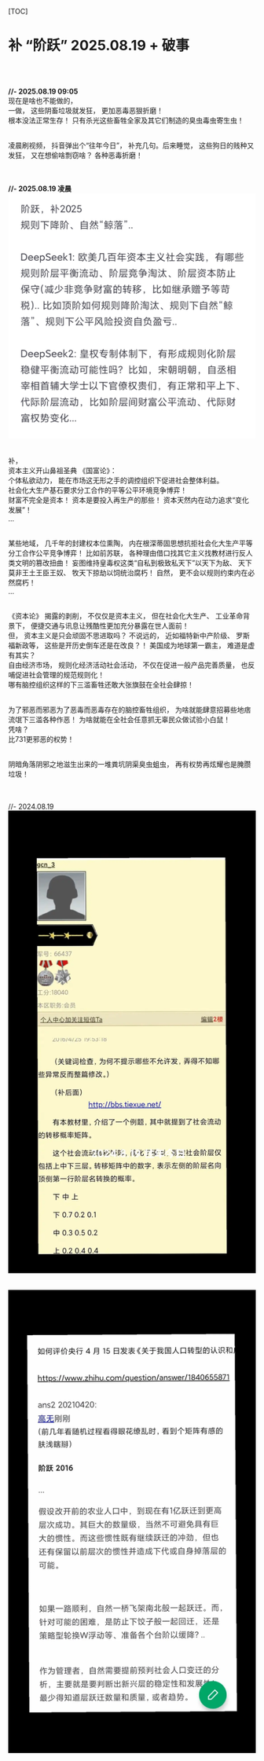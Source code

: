 [TOC]  

# 补 “阶跃” 2025.08.19 + 破事
<br> 
<br> 


**//- 2025.08.19 09:05** <br> 
现在是啥也不能做的，  <br> 
一做， 这些阴畜垃圾就发狂， 更加恶毒恶狠折磨！  <br> 
根本没法正常生存！ 只有杀光这些畜牲全家及其它们制造的臭虫毒虫寄生虫！  <br> 
<br> 

凌晨刷视频， 抖音弹出个“往年今日”， 补充几句。后来睡觉， 这些狗日的贱种又发狂， 又在想偷啥剽窃啥？ 各种恶毒折磨！  <br> 
<br> 
<br> 


**//- 2025.08.19 凌晨**  <br> 
![阶跃补2025.08.19](res/阶跃补2025.08.19_0201.jpg) <br> 
<br> 

补，  <br> 
资本主义开山鼻祖圣典 《国富论》：  <br> 
个体私欲动力， 能在市场这无形之手的调控组织下促进社会整体利益。  <br> 
社会化大生产基石要求分工合作的平等公平环境竞争博弈！  <br> 
财富不完全是资本！ 资本是要投入再生产的那些！ 资本天然内在动力追求“变化发展”！  <br> 
...  <br> 
<br> 

某些地域， 几千年的封建权本位熏陶， 内在根深蒂固思想抗拒社会化大生产平等分工合作公平竞争博弈！ 比如前苏联， 各种理由借口找其它主义找教材进行反人类文明的篡改扭曲！ 妄图维持皇毒权这类“自私到极致私天下”以天下为敌、 天下莫非王土王臣王奴、 牧天下掠劫以饲统治腐朽！ 自然， 更不会以规则约束内在必然腐朽！  <br> 
...  <br> 
<br> 

《资本论》 揭露的剥削， 不仅仅是资本主义， 但在社会化大生产、 工业革命背景下，  便捷交通与讯息让残酷性更加充分暴露在世人面前！  <br> 
但， 资本主义是只会顽固不思进取吗？ 不说远的， 近如福特新中产阶级、 罗斯福新政等， 这些是开历史倒车还是在改良？！ 美国成为地球第一霸主， 难道是虚有其实？  <br> 
自由经济市场， 规则化经济活动社会活动， 不仅在促进一般产品完善质量， 也反哺促进社会管理的规范规则化！  <br> 
哪有脑控组织这样的下三滥畜牲还敢大张旗鼓在全社会肆掠！  <br> 
<br> 

为了邪恶而邪恶为了恶毒而恶毒存在的脑控畜牲组织， 为啥就能肆意招募些地痞流氓下三滥各种作恶！ 为啥就能在全社会任意抓无辜民众做试验小白鼠！ <br> 
凭啥？ <br> 
比731更邪恶的权势！ <br> 
<br> 

阴暗角落阴邪之地滋生出来的一堆粪坑阴渠臭虫蛆虫， 再有权势再炫耀也是腌臜垃圾！  <br> 
<br> 
<br> 


//- 2024.08.19  <br> 
![阶跃Old2016tiexue](res/阶跃Old2016tiexue.jpg) <br> 
<br> 

![阶跃Old2021zhihu](res/阶跃Old2021zhihu.jpg) <br> 
<br> 
<br> 
